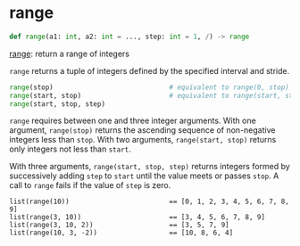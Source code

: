 # range

```python
def range(a1: int, a2: int = ..., step: int = 1, /) -> range
```

[range]( https://github.com/bazelbuild/starlark/blob/master/spec.md#range ): return a range of integers

`range` returns a tuple of integers defined by the specified interval
and stride.

```python
range(stop)                             # equivalent to range(0, stop)
range(start, stop)                      # equivalent to range(start, stop, 1)
range(start, stop, step)
```

`range` requires between one and three integer arguments.
With one argument, `range(stop)` returns the ascending sequence of
non-negative integers less than `stop`.
With two arguments, `range(start, stop)` returns only integers not less
than `start`.

With three arguments, `range(start, stop, step)` returns integers
formed by successively adding `step` to `start` until the value meets or
passes `stop`. A call to `range` fails if the value of `step` is
zero.

```
list(range(10))                         == [0, 1, 2, 3, 4, 5, 6, 7, 8, 9]
list(range(3, 10))                      == [3, 4, 5, 6, 7, 8, 9]
list(range(3, 10, 2))                   == [3, 5, 7, 9]
list(range(10, 3, -2))                  == [10, 8, 6, 4]
```